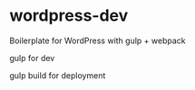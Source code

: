# wordpress-dev
Boilerplate for WordPress with gulp + webpack

gulp for dev

gulp build for deployment